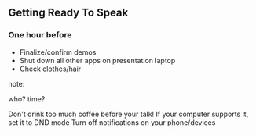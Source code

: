 ## Getting Ready To Speak

### One hour before

* Finalize/confirm demos
* Shut down all other apps on presentation laptop
* Check clothes/hair

note:

who?
time?

Don't drink too much coffee before your talk!
If your computer supports it, set it to DND mode
Turn off notifications on your phone/devices

